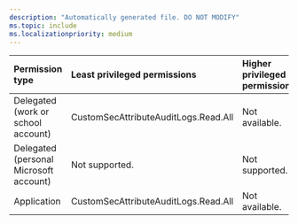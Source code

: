 ```yaml
---
description: "Automatically generated file. DO NOT MODIFY"
ms.topic: include
ms.localizationpriority: medium
---
```


|Permission type|Least privileged permissions|Higher privileged permissions|
|:---|:---|:---|
|Delegated (work or school account)|CustomSecAttributeAuditLogs.Read.All|Not available.|
|Delegated (personal Microsoft account)|Not supported.|Not supported.|
|Application|CustomSecAttributeAuditLogs.Read.All|Not available.|

